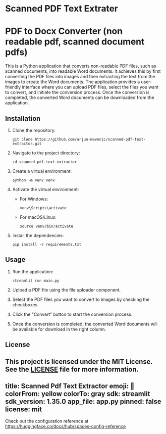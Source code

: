 # Scanned PDF Text Extrater 
# PDF to Docx Converter (non readable pdf, scanned document pdfs)

This is a Python application that converts non-readable PDF files, such as scanned documents, into readable Word documents. It achieves this by first converting the PDF files into images and then extracting the text from the images to create the Word documents. The application provides a user-friendly interface where you can upload PDF files, select the files you want to convert, and initiate the conversion process. Once the conversion is completed, the converted Word documents can be downloaded from the application.

## Installation

1. Clone the repository:

    ```shell
    git clone https://github.com/arjun-mavonic/scanned-pdf-text-extractor.git
    ```

2. Navigate to the project directory:

    ```shell
    cd scanned-pdf-text-extractor
    ```

3. Create a virtual environment:

    ```shell
    python -m venv venv
    ```

4. Activate the virtual environment:

    - For Windows:

      ```shell
      venv\Scripts\activate
      ```

    - For macOS/Linux:

      ```shell
      source venv/bin/activate
      ```

5. Install the dependencies:

    ```shell
    pip install -r requirements.txt
    ```

## Usage

1. Run the application:

    ```shell
    streamlit run main.py
    ```

2. Upload a PDF file using the file uploader component.

3. Select the PDF files you want to convert to images by checking the checkboxes.

4. Click the "Convert" button to start the conversion process.

5. Once the conversion is completed, the converted Word documents will be available for download in the right column.

## License

This project is licensed under the MIT License. See the [LICENSE](LICENSE) file for more information.
---
title: Scanned Pdf Text Extractor
emoji: 🐨
colorFrom: yellow
colorTo: gray
sdk: streamlit
sdk_version: 1.35.0
app_file: app.py
pinned: false
license: mit
---

Check out the configuration reference at https://huggingface.co/docs/hub/spaces-config-reference
